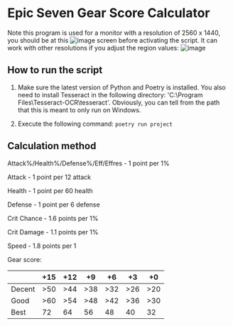 # Epic Seven Gear Score Calculator
Note this program is used for a monitor with a resolution of 2560 x 1440, you should be at this ![image](https://user-images.githubusercontent.com/24401134/189886529-b89f773b-695a-42f2-808a-dc81bdef99a7.png)
 screen before activating the script. It can work with other resolutions if you adjust the region values:
![image](https://user-images.githubusercontent.com/24401134/189886942-24aadbad-7c6d-4cc1-b40c-299e417338de.png)

## How to run the script

1) Make sure the latest version of Python and Poetry is installed. You also need to install Tesseract in the following directory: 'C:\Program Files\Tesseract-OCR\tesseract'. Obviously, you can tell from the path that this is meant to only run on Windows.

2) Execute the following command: `poetry run project`

## Calculation method

Attack%/Health%/Defense%/Eff/Effres - 1 point per 1%	

Attack - 1 point per 12 attack	

Health - 1 point per 60 health	

Defense - 1 point per 6 defense	

Crit Chance - 1.6 points per 1% 	

Crit Damage - 1.1 points per 1%	

Speed - 1.8 points per 1

Gear score:

|        | +15 | +12 | +9  | +6  | +3  | +0  |
|--------|-----|-----|-----|-----|-----|-----|
| Decent | >50 | >44 | >38 | >32 | >26 | >20 |
| Good   | >60 | >54 | >48 | >42 | >36 | >30 |
| Best   | 72  | 64  | 56  | 48  | 40  | 32  |

